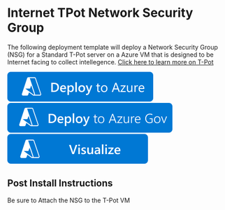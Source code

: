 # Internet TPot Network Security Group

The following deployment template will deploy a Network Security Group (NSG) for a Standard T-Pot server on a Azure VM that is designed to be Internet facing to collect intellegence. [Click here to learn more on T-Pot](https://github.com/telekom-security/tpotce)

[![Deploy To Azure](https://raw.githubusercontent.com/Azure/azure-quickstart-templates/master/1-CONTRIBUTION-GUIDE/images/deploytoazure.svg?sanitize=true)](https://portal.azure.com/#create/Microsoft.Template/uri/https%3A%2F%2Fraw.githubusercontent.com%2Fswiftsolves-msft%2FAzure-TPot%2Fmain%2Fnetworksecuritygroups%2FInternetFacingNSG%2Fazuredeploy.json)
[![Deploy To Azure US Gov](https://raw.githubusercontent.com/Azure/azure-quickstart-templates/master/1-CONTRIBUTION-GUIDE/images/deploytoazuregov.svg?sanitize=true)](https://portal.azure.us/#create/Microsoft.Template/uri/https%3A%2F%2Fraw.githubusercontent.com%2Fswiftsolves-msft%2FAzure-TPot%2Fmain%2Fnetworksecuritygroups%2FInternetFacingNSG%2Fazuredeploy.json)
[![Visualize](https://raw.githubusercontent.com/Azure/azure-quickstart-templates/master/1-CONTRIBUTION-GUIDE/images/visualizebutton.svg?sanitize=true)](http://armviz.io/#/?load=https%3A%2F%2Fraw.githubusercontent.com%2Fswiftsolves-msft%2FAzure-TPot%2Fmain%2Fazuredeploy.json)

## Post Install Instructions

Be sure to Attach the NSG to the T-Pot VM